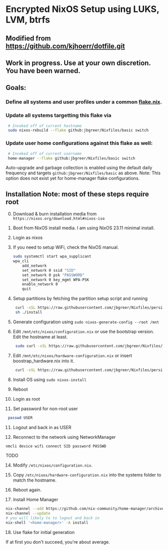 # Encrypted NixOS Setup using LUKS, LVM, btrfs

## Modified from https://github.com/kjhoerr/dotfile.git
## Work in progress.  Use at your own discretion.  You have been warned.

## Goals:
### Define all systems and user profiles under a common [flake.nix](./flake.nix). 
### Update all systems targetting this flake via

   ```bash
    # Invoked off of current hostname
    sudo nixos-rebuild --flake github:jbgreer/Nixfiles/basic switch
   ```

### Update user home configurations against this flake as well:

   ```bash
    # Invoked off of current username
    home-manager --flake github:jbgreer/Nixfiles/basic switch
   ```

Auto-upgrade and garbage collection is enabled using the default daily frequency and targets `github:jbgreer/Nixfiles/basic` as above. 
Note: This option does not exist yet for home-manager flake configurations.

## Installation Note: most of these steps require root

0. Download & burn installation media from ```https://nixos.org/download.html#nixos-iso```

1. Boot from NixOS install media.  I am using NixOS 23.11 minimal install.

2. Login as nixos

3. If you need to setup WiFi, check the NixOS manual.  

   ```bash
   sudo systemctl start wpa_supplicant
   wpa_cli
       add_network
       set_network 0 ssid "SID"
       set_network 0 psk "PASSWORD"
       set_network 0 key_mgmt WPA-PSK
       enable_network 0 
       quit
   ```

4. Setup partitions by fetching the partition setup script and running

   ```bash
    curl -sSL https://raw.githubusercontent.com/jbgreer/Nixfiles/persist/install.sh -o install.sh
    sh ./install
   ```

5. Generate configuration using ```sudo nixos-generate-config --root /mnt```

6. Edit ```/mnt/etc/nixos/configuration.nix``` or use the bootstrap version.  Edit the hostname at least.

   ```bash
    sudo curl -sSL https://raw.githubusercontent.com/jbgreer/Nixfiles/persist/.config/nixos/systems/configuration_bootstrap.nix -o /mnt/etc/nixos/configuration.nix
   ```

7. Edit ```/mnt/etc/nixos/hardware-configuration.nix``` or insert boostrap_hardware.nix into it.

   ```bash
    curl -sSL https://raw.githubusercontent.com/jbgreer/Nixfiles/persist/hardware_bootstrap.nix -o hardware_bootstrap.nix
   ```

8. Install OS using ````sudo nixos-install````

9. Reboot

10. Login as root

10. Set password for non-root user

   ```bash
    passwd USER
   ```

11. Logout and back in as USER

10.  Reconnect to the network using NetworkManager

   ```bash
   nmcli device wifi connect SID password PASSWD
   ```

TODO

14. Modify ```/etc/nixos/configuration.nix```.

15. Copy `/etc/nixos/hardware-configuration.nix` into the systems folder to match the hostname.

16. Reboot again.

17. Install Home Manager

   ```bash
   nix-channel --add https://github.com/nix-community/home-manager/archive/release-23.11.tar.gz home-manager
   nix-channel --update
   # you will likely to to logout and back in
   nix-shell '<home-manager>' -A install
   ```

18. Use flake for initial generation

If at first you don't succeed, you're about average.

